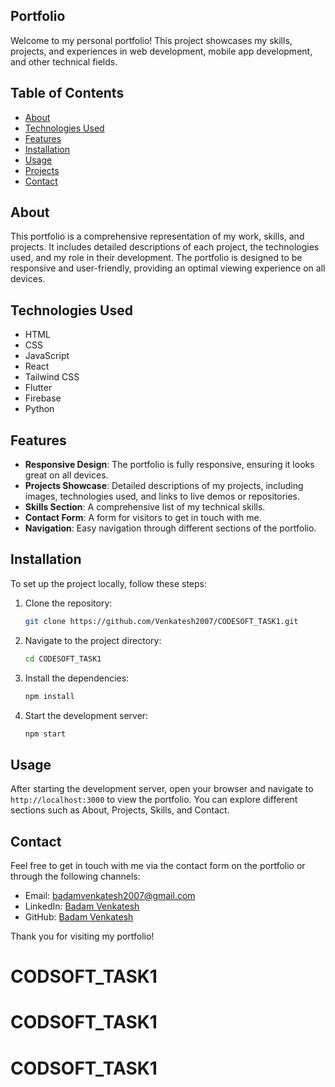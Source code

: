 ## Portfolio

Welcome to my personal portfolio! This project showcases my skills, projects, and experiences in web development, mobile app development, and other technical fields.

## Table of Contents
- [About](#about)
- [Technologies Used](#technologies-used)
- [Features](#features)
- [Installation](#installation)
- [Usage](#usage)
- [Projects](#projects)
- [Contact](#contact)

## About
This portfolio is a comprehensive representation of my work, skills, and projects. It includes detailed descriptions of each project, the technologies used, and my role in their development. The portfolio is designed to be responsive and user-friendly, providing an optimal viewing experience on all devices.

## Technologies Used
- HTML
- CSS
- JavaScript
- React
- Tailwind CSS
- Flutter
- Firebase
- Python

## Features
- **Responsive Design**: The portfolio is fully responsive, ensuring it looks great on all devices.
- **Projects Showcase**: Detailed descriptions of my projects, including images, technologies used, and links to live demos or repositories.
- **Skills Section**: A comprehensive list of my technical skills.
- **Contact Form**: A form for visitors to get in touch with me.
- **Navigation**: Easy navigation through different sections of the portfolio.

## Installation
To set up the project locally, follow these steps:

1. Clone the repository:
   ```bash
   git clone https://github.com/Venkatesh2007/CODESOFT_TASK1.git
   ```
2. Navigate to the project directory:
   ```bash
   cd CODESOFT_TASK1
   ```
3. Install the dependencies:
   ```bash
   npm install
   ```
4. Start the development server:
   ```bash
   npm start
   ```

## Usage
After starting the development server, open your browser and navigate to `http://localhost:3000` to view the portfolio. You can explore different sections such as About, Projects, Skills, and Contact.


## Contact
Feel free to get in touch with me via the contact form on the portfolio or through the following channels:

- Email: badamvenkatesh2007@gmail.com
- LinkedIn: [Badam Venkatesh](https://www.linkedin.com/in/badamvenkatesh)
- GitHub: [Badam Venkatesh](https://github.com/Venkatesh2007)

Thank you for visiting my portfolio!
# CODSOFT_TASK1
# CODSOFT_TASK1
# CODSOFT_TASK1
